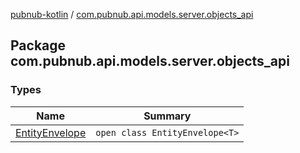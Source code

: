 [pubnub-kotlin](../index.md) / [com.pubnub.api.models.server.objects_api](./index.md)

## Package com.pubnub.api.models.server.objects_api

### Types

| Name | Summary |
|---|---|
| [EntityEnvelope](-entity-envelope/index.md) | `open class EntityEnvelope<T>` |
